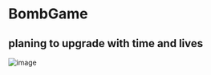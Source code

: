 # BombGame
## planing to upgrade with time and lives
![image](https://cdn.discordapp.com/attachments/759467826440044585/972865440130924584/unknown.png)
